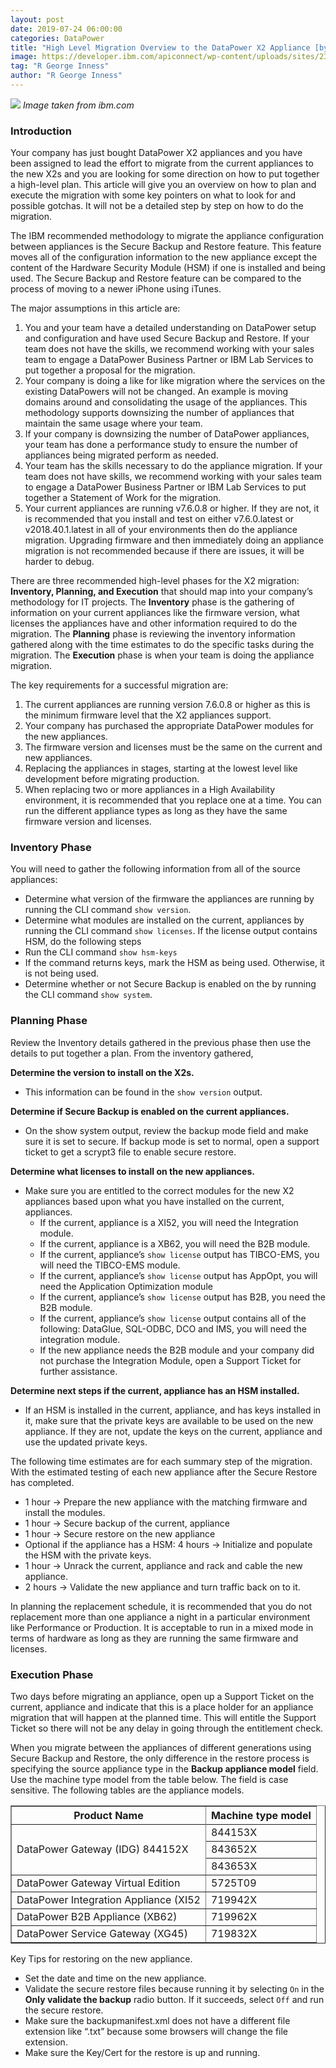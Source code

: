 ```yaml
---
layout: post
date: 2019-07-24 06:00:00
categories: DataPower
title: "High Level Migration Overview to the DataPower X2 Appliance [by  R George Inness]"
image: https://developer.ibm.com/apiconnect/wp-content/uploads/sites/23/2018/03/Screen-Shot-2018-03-16-at-3.07.06-PM.png
tag: "R George Inness"
author: "R George Inness"
---
```


![](https://developer.ibm.com/apiconnect/wp-content/uploads/sites/23/2018/03/Screen-Shot-2018-03-16-at-3.07.06-PM.png)
*Image taken from ibm.com*

### Introduction

Your company has just bought DataPower X2 appliances and you have been assigned to lead the effort to migrate from the current appliances to the new X2s and you are looking for some direction on how to put together a high-level plan.  This article will give you an overview on how to plan and execute the migration with some key pointers on what to look for and possible gotchas.  It will not be a detailed step by step on how to do the migration.

The IBM recommended methodology to migrate the appliance configuration between appliances is the Secure Backup and Restore feature.  This feature moves all of the configuration information to the new appliance except the content of the Hardware Security Module (HSM) if one is installed and being used.  The Secure Backup and Restore feature can be compared to the process of moving to a newer iPhone using iTunes.

The major assumptions in this article are:

1.	You and your team have a detailed understanding on DataPower setup and configuration and have used Secure Backup and Restore.  If your team does not have the skills, we recommend working with your sales team to engage a DataPower Business Partner or IBM Lab Services to put together a proposal for the migration.
2.	Your company is doing a like for like migration where the services on the existing DataPowers will not be changed.  An example is moving domains around and consolidating the usage of the appliances.  This methodology supports downsizing the number of appliances that maintain the same usage where your team.
3.	If your company is downsizing the number of DataPower appliances, your team has done a performance study to ensure the number of appliances being migrated perform as needed.
4.	Your team has the skills necessary to do the appliance migration.  If your team does not have skills, we recommend working with your sales team to engage a DataPower Business Partner or IBM Lab Services to put together a Statement of Work for the migration.
5.	Your current appliances are running v7.6.0.8 or higher.  If they are not, it is recommended that you install and test on either v7.6.0.latest or v2018.40.1.latest in all of your environments then do the appliance migration.  Upgrading firmware and then immediately doing an appliance migration is not recommended because if there are issues, it will be harder to debug.

There are three recommended high-level phases for the X2 migration:  **Inventory, Planning, and Execution** that should map into your company’s methodology for IT projects.  The **Inventory** phase is the gathering of information on your current appliances like the firmware version, what licenses the appliances have and other information required to do the migration.  The **Planning** phase is reviewing the inventory information gathered along with the time estimates to do the specific tasks during the migration.  The **Execution** phase is when your team is doing the appliance migration.

The key requirements for a successful migration are:

1.	The current appliances are running version 7.6.0.8 or higher as this is the minimum firmware level that the X2 appliances support.
2.	Your company has purchased the appropriate DataPower modules for the new appliances.
3.	The firmware version and licenses must be the same on the current and new appliances.
4.	Replacing the appliances in stages, starting at the lowest level like development before migrating production.
5.	When replacing two or more appliances in a High Availability environment, it is recommended that you replace one at a time.  You can run the different appliance types as long as they have the same firmware version and licenses.

### Inventory Phase

You will need to gather the following information from all of the source appliances:
*	Determine what version of the firmware the appliances are running by running the CLI command `show version`.
*	Determine what modules are installed on the current, appliances by running the CLI command `show licenses`.  If the license output contains HSM, do the following steps
  * Run the CLI command `show hsm-keys`
  * If the command returns keys, mark the HSM as being used.  Otherwise, it is not being used.
* Determine whether or not Secure Backup is enabled on the by running the CLI command `show system`.

### Planning Phase

Review the Inventory details gathered in the previous phase then use the details to put together a plan.  From the inventory gathered,

**Determine the version to install on the X2s.**
* This information can be found in the `show version` output.

**Determine if Secure Backup is enabled on the current appliances.**
* On the show system output, review the backup mode field and make sure it is set to secure.  If backup mode is set to normal, open a support ticket to get a scrypt3 file to enable secure restore.

**Determine what licenses to install on the new appliances.**
* Make sure you are entitled to the correct modules for the new X2 appliances based upon what you have installed on the current, appliances.
  * If the current, appliance is a XI52, you will need the Integration module.
  * If the current, appliance is a XB62, you will need the B2B module.
  * If the current, appliance’s `show license` output has TIBCO-EMS, you will need the TIBCO-EMS module.
  * If the current, appliance’s `show license` output has AppOpt, you will need the Application Optimization module
  * If the current, appliance’s `show license` output has B2B, you need the B2B module.
  * If the current, appliance’s `show license` output contains all of the following:  DataGlue, SQL-ODBC, DCO and IMS, you will need the integration module.
  * If the new appliance needs the B2B module and your company did not purchase the Integration Module, open a Support Ticket for further assistance.

**Determine next steps if the current, appliance has an HSM installed.**
* If an HSM is installed in the current, appliance, and has keys installed in it, make sure that the private keys are available to be used on the new appliance.  If they are not, update the keys on the current, appliance and use the updated private keys.

The following time estimates are for each summary step of the migration.  With the estimated testing of each new appliance after the Secure Restore has completed.

* 1 hour -> Prepare the new appliance with the matching firmware and install the modules.
* 1 hour -> Secure backup of the current, appliance
* 1 hour -> Secure restore on the new appliance
* Optional if the appliance has a HSM:  4 hours -> Initialize and populate the HSM with the private keys.
* 1 hour -> Unrack the current, appliance and rack and cable the new appliance.
* 2 hours -> Validate the new appliance and turn traffic back on to it.

In planning the replacement schedule, it is recommended that you do not replacement more than one appliance a night in a particular environment like Performance or Production.  It is acceptable to run in a mixed mode in terms of hardware as long as they are running the same firmware and licenses.

### Execution Phase

Two days before migrating an appliance, open up a Support Ticket on the current, appliance and indicate that this is a place holder for an appliance migration that will happen at the planned time.  This will entitle the Support Ticket so there will not be any delay in going through the entitlement check.

When you migrate between the appliances of different generations using Secure Backup and Restore, the only difference in the restore process is specifying the source appliance type in the **Backup appliance model** field.  Use the machine type model from the table below.  The field is case sensitive.  The following tables are the appliance models.




<table border="1"><tr><th>Product Name</th><th>Machine type model</th></tr>
<tr><td rowspan="4">DataPower Gateway (IDG)	844152X</td></tr>
	<tr><td>844153X</td></tr>
	<tr><td>843652X</td></tr>
	<tr><td>843653X</td></tr>
<tr><td>DataPower Gateway Virtual Edition</td><td>5725T09</td></tr>
<tr><td>DataPower Integration Appliance (XI52</td><td>719942X</td></tr>
<tr><td>DataPower B2B Appliance (XB62)</td><td>719962X</td></tr>
<tr><td>DataPower Service Gateway (XG45)</td><td>719832X</td></tr>
</table>

Key Tips for restoring on the new appliance.

* Set the date and time on the new appliance.
* Validate the secure restore files because running it by selecting `On` in the **Only validate the backup** radio button.  If it succeeds, select `Off` and run the secure restore.
* Make sure the backupmanifest.xml does not have a different file extension like “.txt” because some browsers will change the file extension.
* Make sure the Key/Cert for the restore is up and running.
